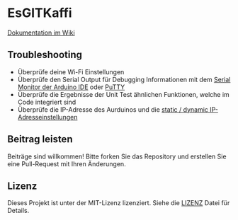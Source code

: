 # EsGITKaffi
[Dokumentation im Wiki](https://github.com/bbz-hft-software-engineering/EsGITKaffi/wiki)

## Troubleshooting

- Überprüfe deine Wi-Fi Einstellungen
- Überprüfe den Serial Output für Debugging Informationen mit dem [Serial Monitor der Arduino IDE](https://docs.arduino.cc/software/ide-v2/tutorials/ide-v2-serial-monitor) oder [PuTTY](https://putty.org/)
- Überprüfe die Ergebnisse der Unit Test ähnlichen Funktionen, welche im Code integriert sind
- Überprüfe die IP-Adresse des Aurduinos und die [static / dynamic IP-Adresseinstellungen](https://whatismyipaddress.com/dynamic-static)


## Beitrag leisten
Beiträge sind willkommen! Bitte forken Sie das Repository und erstellen Sie eine Pull-Request mit Ihren Änderungen.

## Lizenz
Dieses Projekt ist unter der MIT-Lizenz lizenziert. Siehe die [LIZENZ](LICENSE) Datei für Details.
